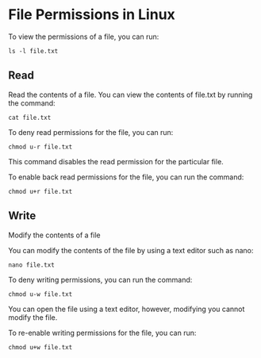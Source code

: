 # File Permissions in Linux

To view the permissions of a file, you can run:
```
ls -l file.txt
```
## Read
Read the contents of a file.
You can view the contents of file.txt by running the command:
```
cat file.txt
```
To deny read permissions for the file, you can run:
```
chmod u-r file.txt
```
This command disables the read permission for the particular file.

To enable back read permissions for the file, you can run the command:
```
chmod u+r file.txt
```

## Write
Modify the contents of a file

You can modify the contents of the file by using a text editor such as nano:

```
nano file.txt
```

To deny writing permissions, you can run the command:
```
chmod u-w file.txt
```

You can open the file using a text editor, however, modifying you cannot modify the file.

To re-enable writing permissions for the file, you can run:
```
chmod u+w file.txt
```